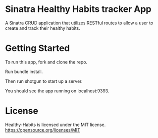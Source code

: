 # Sinatra Healthy Habits tracker App

A Sinatra CRUD application that utilizes RESTful routes to allow a user to create and track their healthy habits.

# Getting Started

To run this app, fork and clone the repo. 

Run bundle install. 

Then run shotgun to start up a server. 

You should see the app running on localhost:9393.


# License

Healthy-Habits is licensed under the MIT license. https://opensource.org/licenses/MIT







